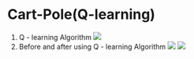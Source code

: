 # Cart-Pole(Q-learning)
1. Q - learning Algorithm
![](https://i.imgur.com/H9LnmQU.png)
2. Before and after using Q - learning Algorithm
![](https://i.imgur.com/vfGpdu4.gif)
![](https://i.imgur.com/m8JowEP.gif)
